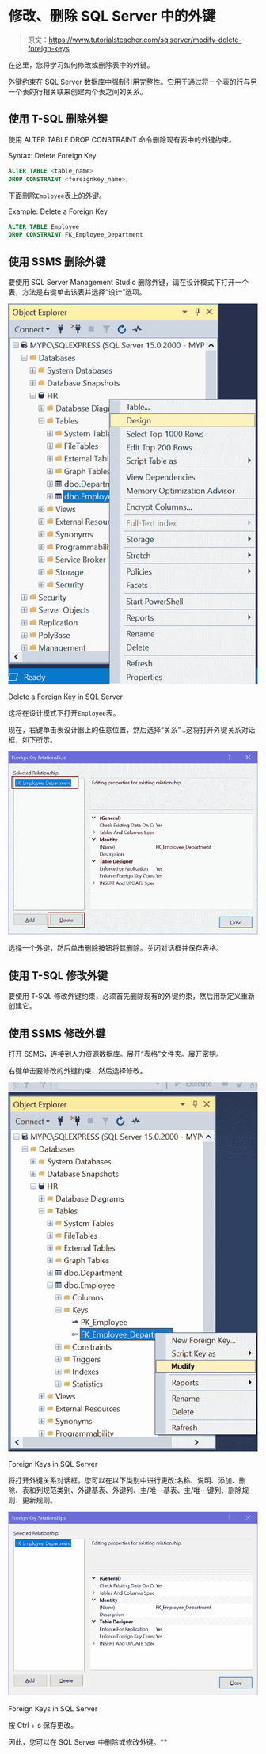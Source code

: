 # 修改、删除 SQL Server 中的外键

> 原文：<https://www.tutorialsteacher.com/sqlserver/modify-delete-foreign-keys>

在这里，您将学习如何修改或删除表中的外键。

外键约束在 SQL Server 数据库中强制引用完整性。它用于通过将一个表的行与另一个表的行相关联来创建两个表之间的关系。

## 使用 T-SQL 删除外键

使用 ALTER TABLE DROP CONSTRAINT 命令删除现有表中的外键约束。

Syntax: Delete Foreign Key 

```sql
ALTER TABLE <table_name>
DROP CONSTRAINT <foreignkey_name>; 
```

下面删除`Employee`表上的外键。

Example: Delete a Foreign Key 

```sql
ALTER TABLE Employee   
DROP CONSTRAINT FK_Employee_Department 
```

## 使用 SSMS 删除外键

要使用 SQL Server Management Studio 删除外键，请在设计模式下打开一个表，方法是右键单击该表并选择“设计”选项。

![](img/7d7ac7afdee792f77b0ddfcb3cc6d2e8.png) 

Delete a Foreign Key in SQL Server



这将在设计模式下打开`Employee`表。

现在，右键单击表设计器上的任意位置，然后选择“关系”...这将打开外键关系对话框，如下所示。

![](img/6f1e208be5d05a9cf58192ac68adfd9a.png) 

选择一个外键，然后单击删除按钮将其删除。关闭对话框并保存表格。

## 使用 T-SQL 修改外键

要使用 T-SQL 修改外键约束，必须首先删除现有的外键约束，然后用新定义重新创建它。

## 使用 SSMS 修改外键

打开 SSMS，连接到人力资源数据库。展开“表格”文件夹。展开密钥。

右键单击要修改的外键约束，然后选择修改。

![](img/59736ae0db3c53bcf80aa7c9c23a6e05.png) 

Foreign Keys in SQL Server



将打开外键关系对话框。您可以在以下类别中进行更改:名称、说明、添加、删除、表和列规范类别、外键基表、外键列、主/唯一基表、主/唯一键列、删除规则、更新规则。

![](img/3bef299d47922958eff931d2924e47f7.png) 

Foreign Keys in SQL Server



按 Ctrl + s 保存更改。

因此，您可以在 SQL Server 中删除或修改外键。**
